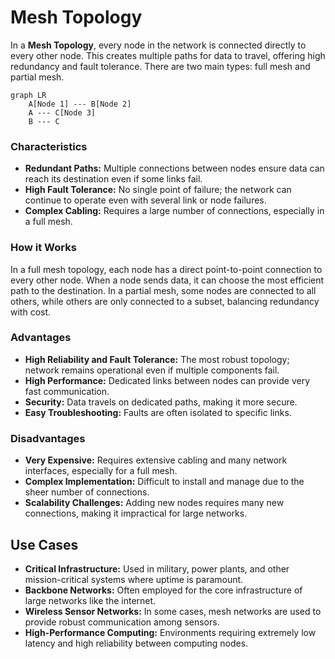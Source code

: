 # Mesh Topology



In a **Mesh Topology**, every node in the network is connected directly to every other node. This creates multiple paths for data to travel, offering high redundancy and fault tolerance. There are two main types: full mesh and partial mesh.

```mermaid
graph LR
    A[Node 1] --- B[Node 2]
    A --- C[Node 3]
    B --- C
```

### Characteristics

-   **Redundant Paths:** Multiple connections between nodes ensure data can reach its destination even if some links fail.
-   **High Fault Tolerance:** No single point of failure; the network can continue to operate even with several link or node failures.
-   **Complex Cabling:** Requires a large number of connections, especially in a full mesh.

### How it Works

In a full mesh topology, each node has a direct point-to-point connection to every other node. When a node sends data, it can choose the most efficient path to the destination. In a partial mesh, some nodes are connected to all others, while others are only connected to a subset, balancing redundancy with cost.

### Advantages

-   **High Reliability and Fault Tolerance:** The most robust topology; network remains operational even if multiple components fail.
-   **High Performance:** Dedicated links between nodes can provide very fast communication.
-   **Security:** Data travels on dedicated paths, making it more secure.
-   **Easy Troubleshooting:** Faults are often isolated to specific links.

### Disadvantages

-   **Very Expensive:** Requires extensive cabling and many network interfaces, especially for a full mesh.
-   **Complex Implementation:** Difficult to install and manage due to the sheer number of connections.
-   **Scalability Challenges:** Adding new nodes requires many new connections, making it impractical for large networks.

## Use Cases

-   **Critical Infrastructure:** Used in military, power plants, and other mission-critical systems where uptime is paramount.
-   **Backbone Networks:** Often employed for the core infrastructure of large networks like the internet.
-   **Wireless Sensor Networks:** In some cases, mesh networks are used to provide robust communication among sensors.
-   **High-Performance Computing:** Environments requiring extremely low latency and high reliability between computing nodes.
